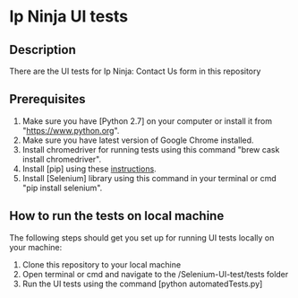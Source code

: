 # Ip Ninja UI tests

## Description

There are the UI tests for Ip Ninja: Contact Us form in this repository

## Prerequisites

1. Make sure you have [Python 2.7] on your computer or install it from "https://www.python.org".
2. Make sure you have latest version of Google Chrome installed.
3. Install chromedriver for running tests using this command "brew cask install chromedriver".
4. Install [pip] using these [instructions](https://pip.readthedocs.io/en/stable/installing/).
5. Install [Selenium] library using this command in your terminal or cmd "pip install selenium". 

## How to run the tests on local machine

The following steps should get you set up for running UI tests locally on your machine:

1. Clone this repository to your local machine
2. Open terminal or cmd and navigate to the /Selenium-UI-test/tests folder
3. Run the UI tests using the command [python automatedTests.py]



